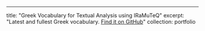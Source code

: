 ---
title: "Greek Vocabulary for Textual Analysis using IRaMuTeQ"
excerpt: "Latest and fullest Greek vocabulary. [Find it on GitHub](https://github.com/p-charis/Greek_Vocabulary)"
collection: portfolio

